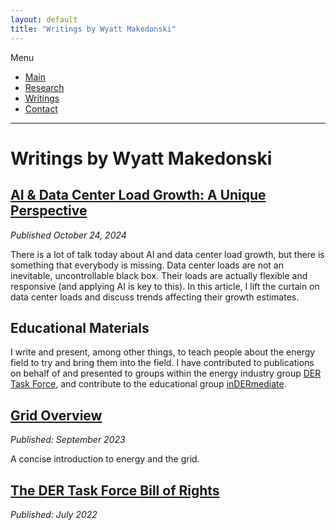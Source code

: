 ```yaml
---
layout: default
title: "Writings by Wyatt Makedonski"
---
```


Menu
* [Main](https://makedon.ski/)
* [Research](https://makedon.ski/research)
* [Writings](https://makedon.ski/writings)
* [Contact](https://makedon.ski/contact)

---

# Writings by Wyatt Makedonski
## [AI & Data Center Load Growth: A Unique Perspective](https://makedon.ski/w/ai-data-center-load-growth)
*Published October 24, 2024*

There is a lot of talk today about AI and data center load growth, but there is something that everybody is missing. Data center loads are not an inevitable, uncontrollable black box. Their loads are actually flexible and responsive (and applying AI is key to this). In this article, I lift the curtain on data center loads and discuss trends affecting their growth estimates.

## Educational Materials
I write and present, among other things, to teach people about the energy field to try and bring them into the field. I have contributed to publications on behalf of and presented to groups within the energy industry group [DER Task Force](https://www.dertaskforce.com/), and contribute to the educational group [inDERmediate](https://www.indermediate.com/).

## [Grid Overview](https://www.indermediate.com/p/indermediate-the-grid-overview) 
*Published: September 2023*

A concise introduction to energy and the grid.

## [The DER Task Force Bill of Rights](https://www.dertaskforce.com/p/task-force-feature-der-task-force)
*Published: July 2022*
